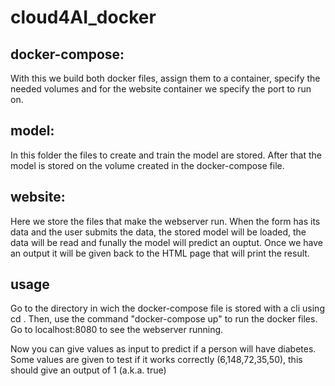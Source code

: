# cloud4AI_docker

## docker-compose:

  With this we build both docker files, assign them to a container, specify the needed volumes and for the website container we specify the port to run on.

## model:
  
  In this folder the files to create and train the model are stored.
  After that the model is stored on the volume created in the docker-compose file.
 
## website:
  
  Here we store the files that make the webserver run.
  When the form has its data and the user submits the data, the stored model will be loaded, the data will be read and funally the model will predict an ouptut.
  Once we have an output it will be given back to the HTML page that will print the result.

## usage
Go to the directory in wich the docker-compose file is stored with a cli using cd <directory>.
Then, use the command "docker-compose up" to run the docker files.
Go to localhost:8080 to see the webserver running.

Now you can give values as input to predict if a person will have diabetes.
Some values are given to test if it works correctly (6,148,72,35,50), this should give an output of 1 (a.k.a. true)
